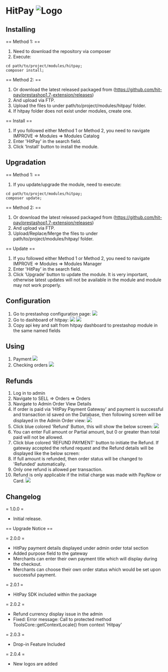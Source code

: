# HitPay ![Logo](logo.png)

## Installing

== Method 1: ==

1. Need to download the repository via composer
2. Execute:
```shell
cd path/to/project/modules/hitpay;
composer install;
```
== Method 2: ==

1. Or download the latest released packaged from (https://github.com/hit-pay/prestashop1.7-extension/releases)
2. And upload via FTP.
3. Upload the files to under path/to/project/modules/hitpay/ folder.
4. If hitpay folder does not exist under modules, create one.

== Install ==

1. If you followed either Method 1 or Method 2, you need to navigate IMPROVE => Modules => Modules Catalog
2. Enter 'HitPay' in the search field.
3. Click 'Install' button to install the module.


## Upgradation

== Method 1: ==

1. If you update/upgrade the module, need to execute:
```shell
cd path/to/project/modules/hitpay;
composer update;
```
== Method 2: ==

1. Or download the latest released packaged from (https://github.com/hit-pay/prestashop1.7-extension/releases)
2. And upload via FTP.
3. Upload/Replace/Merge the files to under path/to/project/modules/hitpay/ folder.

== Update ==

1. If you followed either Method 1 or Method 2, you need to navigate IMPROVE => Modules => Modules Manager
2. Enter 'HitPay' in the search field.
3. Click 'Upgrade' button to update the module. It is very important, otherwise latest updates will not be available in the module and module may not work properly.

## Configuration

1. Go to prestashop configuration page:
![](views/img/readme/admin2.png)
2. Go to dashboard of hitpay:
![](views/img/readme/admin3.png)
![](views/img/readme/admin4.png)
3. Copy api key and salt from hitpay dashboard to prestashop module in the same named fields

## Using

1. Payment
![](views/img/readme/admin5.png)
2. Checking orders
![](views/img/readme/admin6.png)

## Refunds

1. Log in to admin
2. Navigate to SELL ⇒ Orders ⇒ Orders
3. Navigate to Admin Order View Details
4. If order is paid via 'HitPay Payment Gateway' and payment is successful and transaction id saved on the Database, then following screen will be displayed in the Admin Order view:
![](views/img/readme/admin11.png)
5. Click blue colored 'Refund' Button, this will show the below screen:
![](views/img/readme/admin12.png)
6. You can enter Full amount or Partial amount, but 0 or greater than total paid will not be allowed.
7. Click blue colored 'REFUND PAYMENT' button to initiate the Refund. If gateway accepted the refund request and the Refund details will be displayed like the below screen:
8. If full amount is refunded, then order status will be changed to 'Refunded' automatically.
9. Only one refund is allowed per transaction.
10. Refund is only applicable if the initial charge was made with PayNow or Card.
![](views/img/readme/admin13.png)

## Changelog

= 1.0.0 =
* Initial release.

== Upgrade Notice ==

= 2.0.0 =
- HitPay payment details displayed under admin order total section
- Added purpose field to the gateway
- Merchants can enter their own payment title which will display during the checkout.
- Merchants can choose their own order status which would be set upon successful payment.

= 2.0.1 =
- HitPay SDK included within the package

= 2.0.2 =
- Refund currency display issue in the admin
- Fixed: Error message: Call to protected method ToolsCore::getContextLocale() from context 'Hitpay'

= 2.0.3 =
- Drop-in Feature Included

= 2.0.4 =
- New logos are added